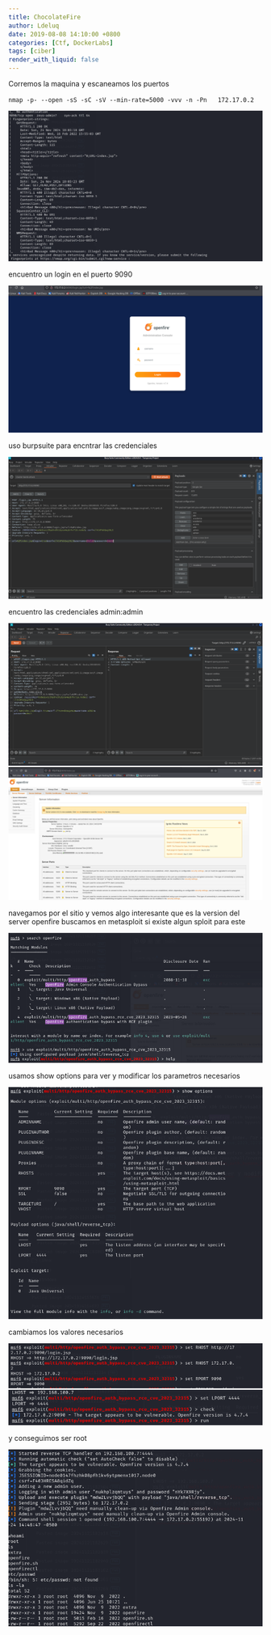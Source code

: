 ```yaml
---
title: ChocolateFire
author: Ldeluq
date: 2019-08-08 14:10:00 +0800
categories: [Ctf, DockerLabs]
tags: [ciber]
render_with_liquid: false
---
```


Corremos la maquina y escaneamos los puertos


`nmap -p- --open -sS -sC -sV --min-rate=5000 -vvv -n -Pn   172.17.0.2` 

![[Pasted image 20241124154027.png]](/imagenes/Pasted%20image%2020241124154027.png)

encuentro un login en el puerto 9090

![[Pasted image 20241124154102.png]](/imagenes/Pasted%20image%2020241124154102.png)

 uso burpsuite para encntrar las credenciales 
 
![[Pasted image 20241124154158.png]](/imagenes/Pasted%20image%2020241124154158.png)

 encuentro las credenciales admin:admin 
 
![[Pasted image 20241124154247.png]](/imagenes/Pasted%20image%2020241124154247.png)
![[Pasted image 20241124154325.png]](/imagenes/Pasted%20image%2020241124154325.png)

navegamos por el sitio y vemos algo interesante que es la version del server openfire buscamos en metasploit si existe algun sploit para este

![[Pasted image 20241124154511.png]](/imagenes/Pasted%20image%2020241124154511.png)

usamos show options para ver y modificar los parametros necesarios 

![[Pasted image 20241124154624.png]](/imagenes/Pasted%20image%2020241124154624.png)

cambiamos los valores necesarios

![[Pasted image 20241124154729.png]](/imagenes/Pasted%20image%2020241124154729.png)
![[Pasted image 20241124154758.png]](/imagenes/Pasted%20image%2020241124154758.png)

y conseguimos ser root

![[Pasted image 20241124154955.png]](/imagenes/Pasted%20image%2020241124154955.png)
